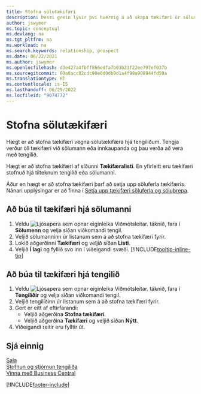 ```yaml
---
title: Stofna sölutækifæri
description: Þessi grein lýsir því hvernig á að skapa tækifæri úr sölumanni eða tengiliði í Business Central.
author: jswymer
ms.topic: conceptual
ms.devlang: na
ms.tgt_pltfrm: na
ms.workload: na
ms.search.keywords: relationship, prospect
ms.date: 06/22/2021
ms.author: jswymer
ms.openlocfilehash: d3e427a4fbff866edfa7b03b23f22ee797ef037b
ms.sourcegitcommit: 00a8acc82cdc90e0d0db9d1a4f98a908944fd50a
ms.translationtype: HT
ms.contentlocale: is-IS
ms.lasthandoff: 06/29/2022
ms.locfileid: "9074772"
---
```

# <a name="create-sales-opportunities"></a>Stofna sölutækifæri
Hægt er að stofna tækifæri vegna sölutækifæra hjá tengiliðum. Tengja verður öll tækifæri við sölumann eða innkaupanda og þau verða að vera með tengilið.

Hægt er að stofna tækifæri af síðunni **Tækifæralisti**. En yfirleitt eru tækifæri stofnuð hjá tilteknum tengilið eða sölumanni.

Áður en hægt er að stofna tækifæri þarf að setja upp söluferla tækifæris. Nánari upplýsingar er að finna í [Setja upp tækifæri söluferla og söluþrepa](marketing-how-setup-opportunity-sales-cycles-stages.md).

## <a name="to-create-an-opportunity-from-a-salesperson"></a>Að búa til tækifæri hjá sölumanni
1. Veldu ![Ljósapera sem opnar eiginleika Viðmótsleitar.](media/ui-search/search_small.png "Segðu mér hvað þú vilt gera") táknið, fara í **Sölumenn** og velja síðan viðkomandi tengil.
2. Veljið sölumanninn úr listanum sem á að stofna tækifæri fyrir.
3. Lokið aðgerðinni **Tækifæri** og veljið síðan **Listi**.
4. Veljið **Í lagi** og fyllið svo inn í viðeigandi svæði. [!INCLUDE[tooltip-inline-tip](includes/tooltip-inline-tip_md.md)]  



## <a name="to-create-an-opportunity-from-a-contact"></a>Að búa til tækifæri hjá tengilið
1. Veldu ![Ljósapera sem opnar eiginleika Viðmótsleitar.](media/ui-search/search_small.png "Segðu mér hvað þú vilt gera") táknið, fara í **Tengiliðir** og velja síðan viðkomandi tengil.
2. Veljið tengiliðinn úr listanum sem á að stofna tækifæri fyrir.
3. Gert er eitt af eftirfarandi:
   * Veljið aðgerðina **Stofna tækifæri**.
   * Veljið aðgerðina **Tækifæri** og veljið síðan **Nýtt**.
4. Viðeigandi reitir eru fylltir út.

## <a name="see-also"></a>Sjá einnig
[Sala](sales-manage-sales.md)  
[Stofnun og stjórnun tengiliða](marketing-contacts.md)  
[Vinna með Business Central](ui-work-product.md)


[!INCLUDE[footer-include](includes/footer-banner.md)]